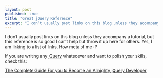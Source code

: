 ```yaml
---
layout: post
published: true
title: "Great jQuery Reference"
excerpt: "I don’t usually post links on this blog unless they accompany a tutorial, but this reference is so good I can’t help but throw it up here for others."
---
```


I don’t usually post links on this blog unless they accompany a tutorial, but this reference is so good I can’t help but throw it up here for others. Yes, I am linking to a list of links. How meta of me :P

If you are writing any [jQuery][1] whatsoever and want to polish your skills, check this:

[The Complete Guide For you to Become an Almighty jQuery Developer][2]


[1]: http://jquery.com/
[2]: http://effectize.com/jquery-developer-guide
